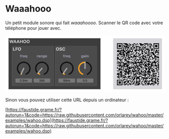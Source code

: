 # Waaahooo
Un petit module sonore qui fait *waaahoooo*. Scanner le QR code avec votre téléphone pour jouer avec.

[![](images/wahoo.png)](https://faustide.grame.fr/?autorun=1&code=https://raw.githubusercontent.com/orlarey/wahoo/master/examples/wahoo.dsp)

Sinon vous pouvez utiliser cette URL depuis un ordinateur :

[https://faustide.grame.fr/?autorun=1&code=https://raw.githubusercontent.com/orlarey/wahoo/master/examples/wahoo.dsp](https://faustide.grame.fr/?autorun=1&code=https://raw.githubusercontent.com/orlarey/wahoo/master/examples/wahoo.dsp)

